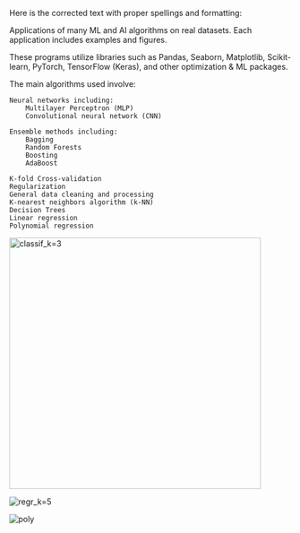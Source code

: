 
Here is the corrected text with proper spellings and formatting:

Applications of many ML and AI algorithms on real datasets. Each application includes examples and figures.

These programs utilize libraries such as Pandas, Seaborn, Matplotlib, Scikit-learn, PyTorch, TensorFlow (Keras), and other optimization & ML packages.

The main algorithms used involve:

    Neural networks including:
        Multilayer Perceptron (MLP)
        Convolutional neural network (CNN)

    Ensemble methods including:
        Bagging
        Random Forests
        Boosting
        AdaBoost

    K-fold Cross-validation
    Regularization
    General data cleaning and processing
    K-nearest neighbors algorithm (k-NN)
    Decision Trees
    Linear regression
    Polynomial regression

<img width="449" alt="classif_k=3" src="https://user-images.githubusercontent.com/78301985/236603966-7e155ddf-b659-4263-ac50-758eac23dd00.png">


![regr_k=5](https://user-images.githubusercontent.com/78301985/236604149-caebc051-fd05-46dc-825a-c51e3fdcd4e3.png)


![poly](https://user-images.githubusercontent.com/78301985/236598721-c60f25f8-6110-47c6-a9b6-30133f7ee450.png)
